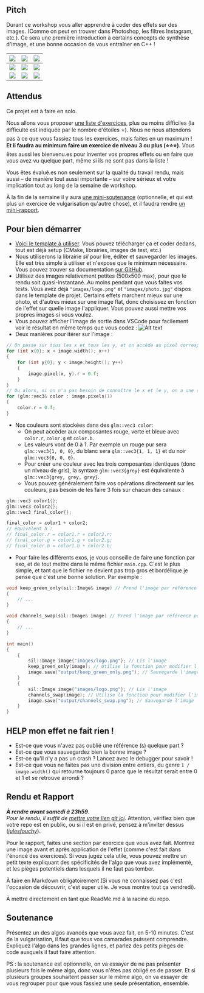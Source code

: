 ## Pitch

Durant ce workshop vous aller apprendre à coder des effets sur des images. (Comme on peut en trouver dans Photoshop, les filtres Instagram, etc.). Ce sera une première introduction à certains concepts de synthèse d'image, et une bonne occasion de vous entraîner en C++ !

| ![](output/emboss.png)            | ![](output/outline.png)                 | ![](output/glitch.png)     |
| --------------------------------- | --------------------------------------- | -------------------------- |
| ![](output/ordered_dithering.png) | ![](output/difference_of_gaussians.png) | ![](output/kuwahara.jpg)   |
| ![](output/rosace.png)            | ![](output/diamond_square_colored.png)  | ![](output/mandelbrot.png) |

## Attendus

Ce projet est à faire en solo.

Nous allons vous proposer [une liste d'exercices](./Exercices), plus ou moins difficiles (la difficulté est indiquée par le nombre d'étoiles ⭐). Nous ne nous attendons pas à ce que vous fassiez tous les exercices, mais faites en un maximum ! **Et il faudra au minimum faire un exercice de niveau 3 ou plus (⭐⭐⭐).** Vous êtes aussi les bienvenu.es pour inventer vos propres effets ou en faire que vous avez vu quelque part, même si ils ne sont pas dans la liste !

Vous êtes évalué.es non seulement sur la qualité du travail rendu, mais aussi – de manière tout aussi importante – sur votre sérieux et votre implication tout au long de la semaine de workshop.

À la fin de la semaine il y aura [une mini-soutenance](#soutenance) (optionnelle, et qui est plus un exercice de vulgarisation qu'autre chose), et il faudra rendre [un mini-rapport](#rendu-et-rapport).

## Pour bien démarrer

- [Voici le template à utiliser](https://github.com/Cours-Prog-Imac/S1-Prog-Workshop). Vous pouvez télécharger ça et coder dedans, tout est déjà setup (CMake, librairies, images de test, etc.)
- Nous utiliserons la librairie *sil* pour lire, éditer et sauvegarder les images. Elle est très simple à utiliser et n'expose que le minimum nécessaire. Vous pouvez trouver sa documentation [sur GitHub](https://github.com/JulesFouchy/Simple-Image-Lib/tree/main#usage).
- Utilisez des images relativement petites (500x500 max), pour que le rendu soit quasi-instantané. Au moins pendant que vous faites vos tests. Vous avez déjà `"images/logo.png"` et `"images/photo.jpg"` dispos dans le template de projet. Certains effets marchent mieux sur une photo, et d'autres mieux sur une image flat, donc choisissez en fonction de l'effet sur quelle image l'appliquer. Vous pouvez aussi mettre vos propres images si vous voulez.
- Vous pouvez afficher l'image de sortie dans VSCode pour facilement voir le résultat en même temps que vous codez :
![Alt text](image.png)
- Deux manières pour itérer sur l'image :
```cpp
// On passe sur tous les x et tous les y, et on accède au pixel correspondant :
for (int x{0}; x < image.width(); x++)
{
    for (int y{0}; y < image.height(); y++)
    {
        image.pixel(x, y).r = 0.f;
    }
}
// Ou alors, si on n'a pas besoin de connaître le x et le y, on a une syntaxe plus concise pour itérer sur tous les pixels :
for (glm::vec3& color : image.pixels())
{
    color.r = 0.f;
}
```
- Nos couleurs sont stockées dans des `glm::vec3 color`:
  - On peut accéder aux composantes rouge, verte et bleue avec `color.r`, `color.g` et `color.b`.
  - Les valeurs vont de 0 à 1. Par exemple un rouge pur sera `glm::vec3{1, 0, 0}`, du blanc sera `glm::vec3{1, 1, 1}` et du noir `glm::vec3{0, 0, 0}`.
  - Pour créer une couleur avec les trois composantes identiques (donc un niveau de gris), la syntaxe `glm::vec3{grey}` est équivalente à `glm::vec3{grey, grey, grey}`.
  - Vous pouvez généralement faire vos opérations directement sur les couleurs, pas besoin de les faire 3 fois sur chacun des canaux :
```cpp
glm::vec3 color1{};
glm::vec3 color2{};
glm::vec3 final_color{};

final_color = color1 + color2;
// équivalent à :
// final_color.r = color1.r + color2.r;
// final_color.g = color1.g + color2.g;
// final_color.b = color1.b + color2.b;
```
- Pour faire les différents exos, je vous conseille de faire une fonction par exo, et de tout mettre dans le même fichier `main.cpp`. C'est le plus simple, et tant que le fichier ne devient pas trop gros et bordélique je pense que c'est une bonne solution. Par exemple :
```cpp
void keep_green_only(sil::Image& image) // Prend l'image par référence pour pouvoir la modifier
{
    // ...
}

void channels_swap(sil::Image& image) // Prend l'image par référence pour pouvoir la modifier
{
    // ...
}

int main()
{
    {
        sil::Image image{"images/logo.png"}; // Lis l'image
        keep_green_only(image); // Utilise la fonction pour modifier l'image
        image.save("output/keep_green_only.png"); // Sauvegarde l'image
    }
    {
        sil::Image image{"images/logo.png"}; // Lis l'image
        channels_swap(image); // Utilise la fonction pour modifier l'image
        image.save("output/channels_swap.png"); // Sauvegarde l'image
    }
}
```

## HELP mon effet ne fait rien !

- Est-ce que vous n'avez pas oublié une référence (`&`) quelque part ?
- Est-ce que vous sauvegardez bien la bonne image ?
- Est-ce qu'il n'y a pas un crash ? Lancez avec le debugger pour savoir !
- Est-ce que vous ne faites pas une division entre entiers, du genre `1 / image.width()` qui retourne toujours 0 parce que le résultat serait entre 0 et 1 et se retrouve arrondi ?

## Rendu et Rapport

__*À rendre avant samedi à 23h59*__.<br/>
*Pour le rendu, il suffit de [mettre votre lien git ici](https://docs.google.com/spreadsheets/d/1x2uqvKdhndstidmW4xoWkNTlbwHFDWGlpohdb6TRORY/edit?usp=sharing)*. Attention, vérifiez bien que votre repo est en public, ou si il est en privé, pensez à m'inviter dessus ([*julesfouchy*](https://github.com/julesfouchy/)).

Pour le rapport, faites une section par exercice que vous avez fait. Montrez une image avant et après application de l'effet (comme c'est fait dans l'énoncé des exercices). Si vous jugez cela utile, vous pouvez mettre un petit texte expliquant des spécificités de l'algo que vous avez implémenté, et les pièges potentiels dans lesquels il ne faut pas tomber.

À faire en Markdown obligatoirement (Si vous ne connaissez pas c'est l'occasion de découvrir, c'est super utile. Je vous montre tout ça vendredi).

À mettre directement en tant que ReadMe.md à la racine du repo.

## Soutenance

Présentez un des algos avancés que vous avez fait, en 5-10 minutes. C'est de la vulgarisation, il faut que tous vos camarades puissent comprendre. Expliquez l'algo dans les grandes lignes, et parlez des petits pièges de code auxquels il faut faire attention.

PS : la soutenance est optionnelle, on va essayer de ne pas présenter plusieurs fois le même algo, donc vous n'êtes pas obligé.es de passer. Et si plusieurs groupes souhaitent passer sur le même algo, on va essayer de vous regrouper pour que vous fassiez une seule présentation, ensemble.